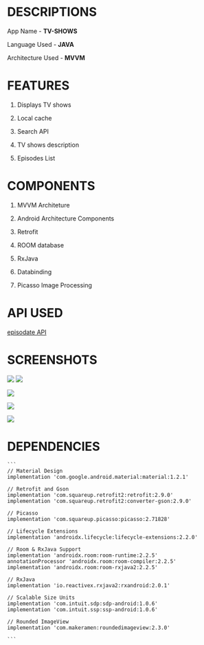 # DESCRIPTIONS

 App Name - **TV-SHOWS**
 
 Language Used - **JAVA**
 
 Architecture Used - **MVVM**
 
 
# FEATURES
 
 1. Displays TV shows
 
 2. Local cache
 
 3. Search API

 4. TV shows description
 
 5. Episodes List
 
# COMPONENTS

 1. MVVM Architeture
 
 2. Android Architecture Components
 
 3. Retrofit
 
 4. ROOM database
 
 5. RxJava
 
 6. Databinding
 
 7. Picasso Image Processing
 
# API USED

 [episodate API](https://www.episodate.com/api)
 
# SCREENSHOTS

![](Images/img1.jpg) ![](Images/img2.jpg)

![](Images/img3.jpg)

![](Images/img4.jpg)

![](Images/img5.jpg)

# DEPENDENCIES
    
    ```
    // Material Design
    implementation 'com.google.android.material:material:1.2.1'

    // Retrofit and Gson
    implementation 'com.squareup.retrofit2:retrofit:2.9.0'
    implementation 'com.squareup.retrofit2:converter-gson:2.9.0'

    // Picasso
    implementation 'com.squareup.picasso:picasso:2.71828'

    // Lifecycle Extensions
    implementation 'androidx.lifecycle:lifecycle-extensions:2.2.0'

    // Room & RxJava Support
    implementation 'androidx.room:room-runtime:2.2.5'
    annotationProcessor 'androidx.room:room-compiler:2.2.5'
    implementation 'androidx.room:room-rxjava2:2.2.5'

    // RxJava
    implementation 'io.reactivex.rxjava2:rxandroid:2.0.1'

    // Scalable Size Units
    implementation 'com.intuit.sdp:sdp-android:1.0.6'
    implementation 'com.intuit.ssp:ssp-android:1.0.6'

    // Rounded ImageView
    implementation 'com.makeramen:roundedimageview:2.3.0'
    
    ```


